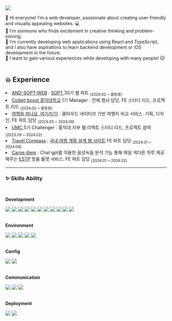 <img src="https://capsule-render.vercel.app/api?type=venom&color=auto&height=300&section=header&text=Chanyoung%20&fontSize=90" />

👋 Hi everyone! I'm a web developer, passionate about creating user-friendly and visually appealing websites. 💻 <br>
👀 I'm someone who finds excitement in creative thinking and problem-solving. <br>
🌱 I'm currently developing web applications using React and TypeScript, and I also have aspirations to learn backend development or iOS development in the future. <br>
💞️ I want to gain various experiences while developing with many people! 😽
<br/>
<br/>

<h2>💥 Experience </h2>

<li> <a href = "https://github.com/AND-SOPT-WEB"> AND-SOPT-WEB</a> : <a href = "https://github.com/SOPT-all"> SOPT </a> 35기 웹 파트  <sub>(2024.02 ~ 활동중)</sub> </li>
<li> <a href = "https://github.com/Codeitboost-Hongik"> Codeit boost 홍익대학교</a> 1기 Manager : 전체 행사 담당, FE 스터디 리드, 프로젝트 리드  <sub>(2024.02 ~ 활동중)</sub> </li>
<li> <a href = "https://github.com/HAT-Here-And-There"> 여행을 떠나요, 여기저기!</a> :  클라우드 네이티브 기반 여행지 비교 서비스. </a> 기획, 디자인, FE 파트 담당 <sub>(2024.03 ~ 2024.08)</sub> </li>
<li> <a href = "https://github.com/HIUMC"> UMC </a> 5기 Challenger : 홍익대 지부 웹 리액트 스터디 리드, 프로젝트 참여  <sub>(2023.09 ~ 2024.02)</sub> </li>
<li> <a href = "https://github.com/TravelCompass-UMC"> Travel Compass</a> : <a href = "https://www.notion.so/4f17f862a9c946678f958a3d499d78a9?pvs=21"> 국내 여행 계획 설계 웹 사이트</a>  FE 파트 담당 <sub>(2024.01 ~ 2024.08)</sub> </li>
<li> <a href = "https://github.com/UMC-E-TEAM"> Carpe diem</a> : Chat gpt를 이용한 음성녹음 분석 기능 통해 매일 색다른 하루 제공해주는 <a href = "https://www.instagram.com/carpediem.estp">ESTP</a> 맞춤  룰렛 서비스. FE 파트 담당 <sub>(2024.01 ~ 2024.02)</sub> </li>
<hr>

<h3>✨ Skills Ability</h3>
<br/>

<b>Development</b>
<div align="left">
<img src="https://img.shields.io/badge/Javascript-F7DF1E?style=for-the-badge&logo=Javascript&logoColor=white">
<img src="https://img.shields.io/badge/css3-%231572B6.svg?style=for-the-badge&logo=css3&logoColor=white">
<img src="https://img.shields.io/badge/html5-%23E34F26.svg?style=for-the-badge&logo=html5&logoColor=white">
<img src="https://img.shields.io/badge/react-%2320232a.svg?style=for-the-badge&logo=react&logoColor=%2361DAFB">
<img src="https://img.shields.io/badge/styledcomponents-DB7093.svg?style=for-the-badge&logo=styledcomponents&logoColor=white"/>
<img src="https://img.shields.io/badge/typescript-3178C6.svg?style=for-the-badge&logo=react&logoColor=%3178C6">
<img src="https://img.shields.io/badge/ESlint-4B32C3?style=for-the-badge&logo=ESlint&logoColor=white">
<img src="https://img.shields.io/badge/tailwindcss-%2338B2AC.svg?style=for-the-badge&logo=tailwind-css&logoColor=white"/>
<img src="https://img.shields.io/badge/mui-007FFF.svg?style=for-the-badge&logo=mui&logoColor=white"/>
<img src="https://img.shields.io/badge/Next.js-000000?style=for-the-badge&logo=Next.js&logoColor=white"/>
<img src="https://img.shields.io/badge/redux-%23593d88.svg?style=for-the-badge&logo=redux&logoColor=white"/>
</div>

<br/>

<b>Environment</b>

<div align="left">
<img src="https://img.shields.io/badge/visualstudiocode-007ACC?style=for-the-badge&logo=visualstudiocode&logoColor=white">
<img src="https://img.shields.io/badge/git-F05032?style=for-the-badge&logo=git&logoColor=white">
<img src="https://img.shields.io/badge/github-181717?style=for-the-badge&logo=github&logoColor=white">
<img src="https://img.shields.io/badge/Google%20Chrome-4285F4?style=for-the-badge&logo=GoogleChrome&logoColor=white">
<img src="https://img.shields.io/badge/chatGPT-74aa9c?style=for-the-badge&logo=openai&logoColor=white">
</div> 

<br/>

<b>Config</b>

<div align="left">
<img src="https://img.shields.io/badge/npm-CB3837?style=for-the-badge&logo=npm&logoColor=white">
<img src="https://img.shields.io/badge/vite-646CFF?style=for-the-badge&logo=vite&logoColor=white">
</div>

<br/>

<b>Communication</b>
<div align="left">
<img src="https://img.shields.io/badge/Notion-000000?style=for-the-badge&logo=Notion&logoColor=white">
<img src="https://img.shields.io/badge/Slack-481549?style=for-the-badge&logo=slack&logoColor=white">
<img src="https://img.shields.io/badge/jira-0052CC?style=for-the-badge&logo=jira&logoColor=white">
</div>

<br/>

<b>Deployment</b>
<div align="left">
<img src="https://img.shields.io/badge/vercel-%23000000.svg?style=for-the-badge&logo=vercel&logoColor=#000000">
<img src="https://img.shields.io/badge/netlify-%23000000.svg?style=for-the-badge&logo=netlify&logoColor=#00C7B7">
</div>


<!---
- ![Chanyoung's GitHub stats](https://github-readme-stats.vercel.app/api?username=shroqkf&show_icons=true&theme=radical)
--->
